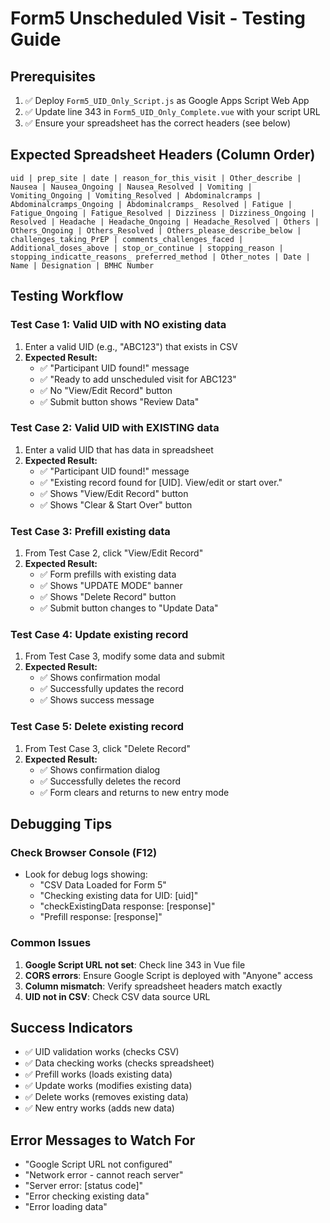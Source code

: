 # Form5 Unscheduled Visit - Testing Guide

## Prerequisites
1. ✅ Deploy `Form5_UID_Only_Script.js` as Google Apps Script Web App
2. ✅ Update line 343 in `Form5_UID_Only_Complete.vue` with your script URL
3. ✅ Ensure your spreadsheet has the correct headers (see below)

## Expected Spreadsheet Headers (Column Order)
```
uid | prep_site | date | reason_for_this_visit | Other_describe | Nausea | Nausea_Ongoing | Nausea_Resolved | Vomiting | Vomiting_Ongoing | Vomiting_Resolved | Abdominalcramps | Abdominalcramps_Ongoing | Abdominalcramps_ Resolved | Fatigue | Fatigue_Ongoing | Fatigue_Resolved | Dizziness | Dizziness_Ongoing | Resolved | Headache | Headache_Ongoing | Headache_Resolved | Others | Others_Ongoing | Others_Resolved | Others_please_describe_below | challenges_taking_PrEP | comments_challenges_faced | Additional_doses_above | stop_or_continue | stopping_reason | stopping_indicatte_reasons_ preferred_method | Other_notes | Date | Name | Designation | BMHC Number
```

## Testing Workflow

### Test Case 1: Valid UID with NO existing data
1. Enter a valid UID (e.g., "ABC123") that exists in CSV
2. **Expected Result:**
   - ✅ "Participant UID found!" message
   - ✅ "Ready to add unscheduled visit for ABC123"
   - ✅ No "View/Edit Record" button
   - ✅ Submit button shows "Review Data"

### Test Case 2: Valid UID with EXISTING data
1. Enter a valid UID that has data in spreadsheet
2. **Expected Result:**
   - ✅ "Participant UID found!" message
   - ✅ "Existing record found for [UID]. View/edit or start over."
   - ✅ Shows "View/Edit Record" button
   - ✅ Shows "Clear & Start Over" button

### Test Case 3: Prefill existing data
1. From Test Case 2, click "View/Edit Record"
2. **Expected Result:**
   - ✅ Form prefills with existing data
   - ✅ Shows "UPDATE MODE" banner
   - ✅ Shows "Delete Record" button
   - ✅ Submit button changes to "Update Data"

### Test Case 4: Update existing record
1. From Test Case 3, modify some data and submit
2. **Expected Result:**
   - ✅ Shows confirmation modal
   - ✅ Successfully updates the record
   - ✅ Shows success message

### Test Case 5: Delete existing record
1. From Test Case 3, click "Delete Record"
2. **Expected Result:**
   - ✅ Shows confirmation dialog
   - ✅ Successfully deletes the record
   - ✅ Form clears and returns to new entry mode

## Debugging Tips

### Check Browser Console (F12)
- Look for debug logs showing:
  - "CSV Data Loaded for Form 5"
  - "Checking existing data for UID: [uid]"
  - "checkExistingData response: [response]"
  - "Prefill response: [response]"

### Common Issues
1. **Google Script URL not set**: Check line 343 in Vue file
2. **CORS errors**: Ensure Google Script is deployed with "Anyone" access
3. **Column mismatch**: Verify spreadsheet headers match exactly
4. **UID not in CSV**: Check CSV data source URL

## Success Indicators
- ✅ UID validation works (checks CSV)
- ✅ Data checking works (checks spreadsheet)
- ✅ Prefill works (loads existing data)
- ✅ Update works (modifies existing data)  
- ✅ Delete works (removes existing data)
- ✅ New entry works (adds new data)

## Error Messages to Watch For
- "Google Script URL not configured"
- "Network error - cannot reach server"
- "Server error: [status code]"
- "Error checking existing data"
- "Error loading data"